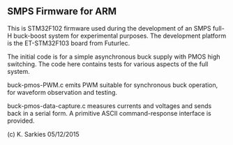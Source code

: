 SMPS Firmware for ARM
---------------------

This is STM32F102 firmware used during the development of an SMPS full-H
buck-boost system for experimental purposes. The development platform is the
ET-STM32F103 board from Futurlec.

The initial code is for a simple asynchronous buck supply with PMOS high
switching. The code here contains tests for various aspects of the full system.

buck-pmos-PWM.c emits PWM suitable for synchronous buck operation, for waveform
   observation and testing.

buck-pmos-data-capture.c measures currents and voltages and sends back in a
   serial form. A primitive ASCII command-response interface is provided.

(c) K. Sarkies 05/12/2015

